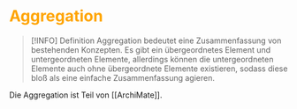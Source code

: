 # <font color = "orange">Aggregation</font>
>[!INFO] Definition
>Aggregation bedeutet eine Zusammenfassung von bestehenden Konzepten. Es gibt ein übergeordnetes Element und untergeordneten Elemente, allerdings können die untergeordneten Elemente auch ohne übergeordnete Elemente existieren, sodass diese bloß als eine einfache Zusammenfassung agieren.

Die Aggregation ist Teil von [[ArchiMate]].